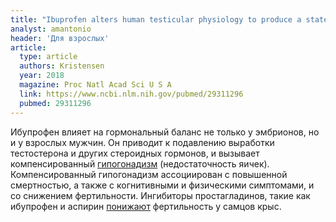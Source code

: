 ```yaml
---
title: "Ibuprofen alters human testicular physiology to produce a state of compensated hypogonadism"
analyst: amantonio
header: 'Для взрослых'
article:
  type: article
  authors: Kristensen
  year: 2018
  magazine: Proc Natl Acad Sci U S A
  link: https://www.ncbi.nlm.nih.gov/pubmed/29311296
  pubmed: 29311296
---
```


Ибупрофен влияет на гормональный баланс не только у эмбрионов, но и у взрослых мужчин. Он приводит к подавлению выработки тестостерона и других стероидных гормонов, и вызывает компенсированный [гипогонадизм](https://ru.wikipedia.org/wiki/Гипогонадизм) (недостаточность яичек). Компенсированный гипогонадизм ассоциирован с повышенной смертностью, а также с когнитивными и физическими симптомами, и со снижением фертильности.
Ингибиторы простагладинов, такие как ибупрофен и аспирин [понижают](https://www.ncbi.nlm.nih.gov/pubmed/28752572) фертильность у самцов крыс.
